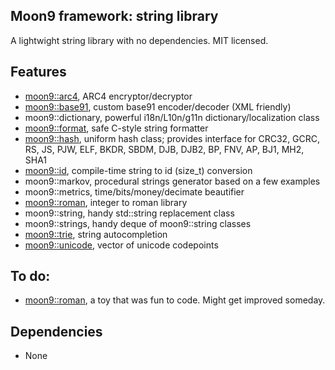## Moon9 framework: string library
A lightwight string library with no dependencies. MIT licensed.

## Features
- [moon9::arc4](https://github.com/r-lyeh/moon9/tree/master/src/moon9/string/arc4), ARC4 encryptor/decryptor
- [moon9::base91](https://github.com/r-lyeh/moon9/tree/master/src/moon9/string/base91), custom base91 encoder/decoder (XML friendly)
- moon9::dictionary, powerful i18n/L10n/g11n dictionary/localization class
- [moon9::format](https://github.com/r-lyeh/moon9/tree/master/src/moon9/string/format), safe C-style string formatter
- [moon9::hash](https://github.com/r-lyeh/moon9/tree/master/src/moon9/string/hash), uniform hash class; provides interface for CRC32, GCRC, RS, JS, PJW, ELF, BKDR, SBDM, DJB, DJB2, BP, FNV, AP, BJ1, MH2, SHA1
- [moon9::id](https://github.com/r-lyeh/moon9/tree/master/src/moon9/string/id), compile-time string to id (size_t) conversion
- moon9::markov, procedural strings generator based on a few examples
- moon9::metrics, time/bits/money/decimate beautifier
- [moon9::roman](https://github.com/r-lyeh/moon9/tree/master/src/moon9/string/roman), integer to roman library
- moon9::string, handy std::string replacement class
- moon9::strings, handy deque of moon9::string classes
- [moon9::trie](https://github.com/r-lyeh/moon9/tree/master/src/moon9/string/trie), string autocompletion
- [moon9::unicode](https://github.com/r-lyeh/moon9/tree/master/src/moon9/string/unicode), vector of unicode codepoints

## To do:
- [moon9::roman](https://github.com/r-lyeh/moon9/tree/master/src/moon9/string/roman), a toy that was fun to code. Might get improved someday.

## Dependencies
- None
